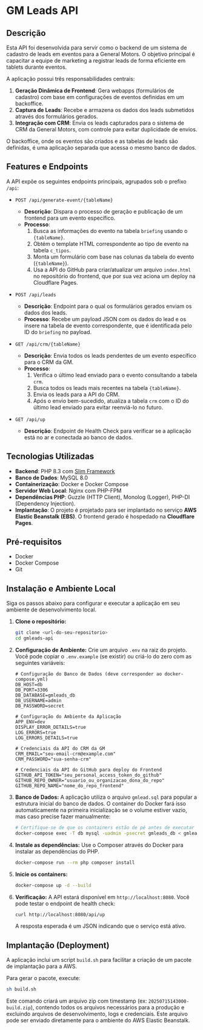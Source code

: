 # GM Leads API

## Descrição

Esta API foi desenvolvida para servir como o backend de um sistema de cadastro de leads em eventos para a General Motors. O objetivo principal é capacitar a equipe de marketing a registrar leads de forma eficiente em tablets durante eventos.

A aplicação possui três responsabilidades centrais:

1.  **Geração Dinâmica de Frontend**: Gera webapps (formulários de cadastro) com base em configurações de eventos definidas em um backoffice.
2.  **Captura de Leads**: Recebe e armazena os dados dos leads submetidos através dos formulários gerados.
3.  **Integração com CRM**: Envia os leads capturados para o sistema de CRM da General Motors, com controle para evitar duplicidade de envios.

O backoffice, onde os eventos são criados e as tabelas de leads são definidas, é uma aplicação separada que acessa o mesmo banco de dados.

## Features e Endpoints

A API expõe os seguintes endpoints principais, agrupados sob o prefixo `/api`:

  - `POST /api/generate-event/{tableName}`

      - **Descrição**: Dispara o processo de geração e publicação de um frontend para um evento específico.
      - **Processo**:
        1.  Busca as informações do evento na tabela `briefing` usando o `{tableName}`.
        2.  Obtém o template HTML correspondente ao tipo de evento na tabela `c_tipos`.
        3.  Monta um formulário com base nas colunas da tabela do evento (`{tableName}`).
        4.  Usa a API do GitHub para criar/atualizar um arquivo `index.html` no repositório do frontend, que por sua vez aciona um deploy na Cloudflare Pages.

  - `POST /api/leads`

      - **Descrição**: Endpoint para o qual os formulários gerados enviam os dados dos leads.
      - **Processo**: Recebe um payload JSON com os dados do lead e os insere na tabela de evento correspondente, que é identificada pelo ID do `briefing` no payload.

  - `GET /api/crm/{tableName}`

      - **Descrição**: Envia todos os leads pendentes de um evento específico para o CRM da GM.
      - **Processo**:
        1.  Verifica o último lead enviado para o evento consultando a tabela `crm`.
        2.  Busca todos os leads mais recentes na tabela `{tableName}`.
        3.  Envia os leads para a API do CRM.
        4.  Após o envio bem-sucedido, atualiza a tabela `crm` com o ID do último lead enviado para evitar reenviá-lo no futuro.

  - `GET /api/up`

      - **Descrição**: Endpoint de Health Check para verificar se a aplicação está no ar e conectada ao banco de dados.

## Tecnologias Utilizadas

  - **Backend**: PHP 8.3 com [Slim Framework](https://www.slimframework.com/)
  - **Banco de Dados**: MySQL 8.0
  - **Containerização**: Docker e Docker Compose
  - **Servidor Web Local**: Nginx com PHP-FPM
  - **Dependências PHP**: Guzzle (HTTP Client), Monolog (Logger), PHP-DI (Dependency Injection).
  - **Implantação**: O projeto é projetado para ser implantado no serviço **AWS Elastic Beanstalk (EBS)**. O frontend gerado é hospedado na **Cloudflare Pages**.

## Pré-requisitos

  - Docker
  - Docker Compose
  - Git

## Instalação e Ambiente Local

Siga os passos abaixo para configurar e executar a aplicação em seu ambiente de desenvolvimento local.

1.  **Clone o repositório:**

    ```sh
    git clone <url-do-seu-repositorio>
    cd gmleads-api
    ```

2.  **Configuração de Ambiente:**
    Crie um arquivo `.env` na raiz do projeto. Você pode copiar o `.env.example` (se existir) ou criá-lo do zero com as seguintes variáveis:

    ```env
    # Configuração do Banco de Dados (deve corresponder ao docker-compose.yml)
    DB_HOST=db
    DB_PORT=3306
    DB_DATABASE=gmleads_db
    DB_USERNAME=admin
    DB_PASSWORD=secret

    # Configuração do Ambiente da Aplicação
    APP_ENV=dev
    DISPLAY_ERROR_DETAILS=true
    LOG_ERRORS=true
    LOG_ERRORS_DETAILS=true

    # Credenciais da API do CRM da GM
    CRM_EMAIL="seu-email-crm@example.com"
    CRM_PASSWORD="sua-senha-crm"

    # Credenciais da API do GitHub para deploy do Frontend
    GITHUB_API_TOKEN="seu_personal_access_token_do_github"
    GITHUB_REPO_OWNER="usuario_ou_organizacao_dona_do_repo"
    GITHUB_REPO_NAME="nome_do_repo_frontend"
    ```

3.  **Banco de Dados:**
    A aplicação utiliza o arquivo `gmlead.sql` para popular a estrutura inicial do banco de dados. O container do Docker fará isso automaticamente na primeira inicialização se o volume estiver vazio, mas caso precise fazer manualmente:

    ```sh
    # Certifique-se de que os containers estão de pé antes de executar este comando
    docker-compose exec -T db mysql -uadmin -psecret gmleads_db < gmlead.sql
    ```

4.  **Instale as dependências:**
    Use o Composer através do Docker para instalar as dependências do PHP.

    ```sh
    docker-compose run --rm php composer install
    ```

5.  **Inicie os containers:**

    ```sh
    docker-compose up -d --build
    ```

6.  **Verificação:**
    A API estará disponível em `http://localhost:8080`. Você pode testar o endpoint de health check:

    ```sh
    curl http://localhost:8080/api/up
    ```

    A resposta esperada é um JSON indicando que o serviço está ativo.

## Implantação (Deployment)

A aplicação inclui um script `build.sh` para facilitar a criação de um pacote de implantação para a AWS.

Para gerar o pacote, execute:

```sh
sh build.sh
```

Este comando criará um arquivo zip com timestamp (ex: `20250715143000-build.zip`), contendo todos os arquivos necessários para a produção e excluindo arquivos de desenvolvimento, logs e credenciais. Este arquivo pode ser enviado diretamente para o ambiente do AWS Elastic Beanstalk.
